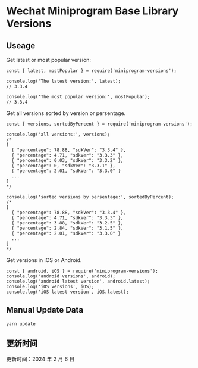 
# Wechat Miniprogram Base Library Versions

## Useage

Get latest or most popular version:

```;
const { latest, mostPopular } = require('miniprogram-versions');

console.log('The latest version:', latest);
// 3.3.4

console.log('The most popular version:', mostPopular);
// 3.3.4

```

Get all versions sorted by version or persentage.

```
const { versions, sortedByPercent } = require('miniprogram-versions');

console.log('all versions:', versions);
/*
[
  { "percentage": 78.88, "sdkVer": "3.3.4" },
  { "percentage": 4.71, "sdkVer": "3.3.3" },
  { "percentage": 0.03, "sdkVer": "3.3.2" },
  { "percentage": 0, "sdkVer": "3.3.1" },
  { "percentage": 2.01, "sdkVer": "3.3.0" }
  ...
]
*/

console.log('sorted versions by persentage:', sortedByPercent);
/*
[
  { "percentage": 78.88, "sdkVer": "3.3.4" },
  { "percentage": 4.71, "sdkVer": "3.3.3" },
  { "percentage": 3.88, "sdkVer": "3.2.5" },
  { "percentage": 2.84, "sdkVer": "3.1.5" },
  { "percentage": 2.01, "sdkVer": "3.3.0" }
  ...
]
*/
```

Get versions in iOS or Android.

```
const { android, iOS } = require('miniprogram-versions');
console.log('android versions', android);
console.log('android latest version', android.latest);
console.log('iOS versions', iOS);
console.log('iOS latest version', iOS.latest);
```

## Manual Update Data

```
yarn update
```

## 更新时间

更新时间：2024 年 2 月 6 日
